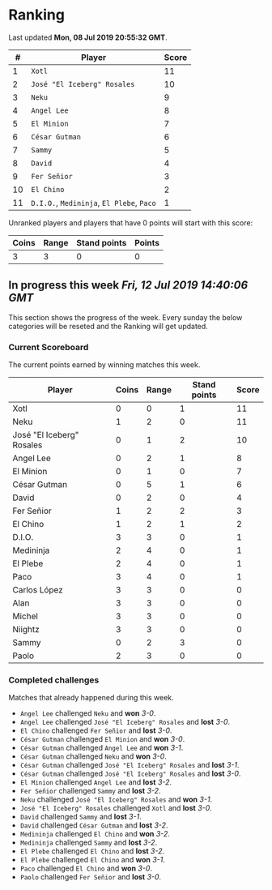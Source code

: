 # Ranking

Last updated **Mon, 08 Jul 2019 20:55:32 GMT**.

|#|Player|Score|
|-|------|-----|
|1|`Xotl`|11|
|2|`José "El Iceberg" Rosales`|10|
|3|`Neku`|9|
|4|`Angel Lee`|8|
|5|`El Minion`|7|
|6|`César Gutman`|6|
|7|`Sammy`|5|
|8|`David`|4|
|9|`Fer Señior`|3|
|10|`El Chino`|2|
|11|`D.I.O.`, `Medininja`, `El Plebe`, `Paco`|1|

Unranked players and players that have 0 points will start with this score:

|Coins|Range|Stand points|Points|
|-----|-----|------------|------|
|3|3|0|0|

## In progress this week *Fri, 12 Jul 2019 14:40:06 GMT*
This section shows the progress of the week. Every sunday the below categories will be reseted and the Ranking will get updated.

### Current Scoreboard
The current points earned by winning matches this week.

|Player|Coins|Range|Stand points|Score|
|------|-----|-----|------------|-----|
|Xotl|0|0|1|11|
|Neku|1|2|0|11|
|José "El Iceberg" Rosales|0|1|2|10|
|Angel Lee|0|2|1|8|
|El Minion|0|1|0|7|
|César Gutman|0|5|1|6|
|David|0|2|0|4|
|Fer Señior|1|2|2|3|
|El Chino|1|2|1|2|
|D.I.O.|3|3|0|1|
|Medininja|2|4|0|1|
|El Plebe|2|4|0|1|
|Paco|3|4|0|1|
|Carlos López|3|3|0|0|
|Alan|3|3|0|0|
|Michel|3|3|0|0|
|Niightz|3|3|0|0|
|Sammy|0|2|3|0|
|Paolo|2|3|0|0|

### Completed challenges
Matches that already happened during this week.

* `Angel Lee` challenged `Neku` and **won** *3-0*.
* `Angel Lee` challenged `José "El Iceberg" Rosales` and **lost** *3-0*.
* `El Chino` challenged `Fer Señior` and **lost** *3-0*.
* `César Gutman` challenged `El Minion` and **won** *3-0*.
* `César Gutman` challenged `Angel Lee` and **won** *3-1*.
* `César Gutman` challenged `Neku` and **won** *3-0*.
* `César Gutman` challenged `José "El Iceberg" Rosales` and **lost** *3-1*.
* `César Gutman` challenged `José "El Iceberg" Rosales` and **lost** *3-0*.
* `El Minion` challenged `Angel Lee` and **lost** *3-2*.
* `Fer Señior` challenged `Sammy` and **lost** *3-2*.
* `Neku` challenged `José "El Iceberg" Rosales` and **won** *3-1*.
* `José "El Iceberg" Rosales` challenged `Xotl` and **lost** *3-0*.
* `David` challenged `Sammy` and **lost** *3-1*.
* `David` challenged `César Gutman` and **lost** *3-2*.
* `Medininja` challenged `El Chino` and **won** *3-2*.
* `Medininja` challenged `Sammy` and **lost** *3-2*.
* `El Plebe` challenged `El Chino` and **lost** *3-2*.
* `El Plebe` challenged `El Chino` and **won** *3-1*.
* `Paco` challenged `El Chino` and **won** *3-0*.
* `Paolo` challenged `Fer Señior` and **lost** *3-0*.
